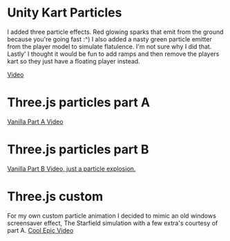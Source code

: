 # Unity Kart Particles
I added three particle effects. Red glowing sparks that emit from the ground because you're going fast :^)
I also added a nasty green particle emitter from the player model to simulate flatulence. I'm not sure why I did that.
Lastly' I thought it would be fun to add ramps and then remove the players kart so they just have a floating player instead.

[Video](https://drive.google.com/file/d/1uBOX83_9PqoMWOBGumk5BUlYMMbzBCA8/view?usp=sharing)

# Three.js particles part A
[Vanilla Part A Video](https://drive.google.com/file/d/13dNqeJ9I1hZARFhZXwmiiuedjkM8pUN5/view?usp=sharing)

# Three.js particles part B
[Vanilla Part B Video, just a particle explosion.](https://drive.google.com/file/d/1HL2yQH-7ERmMitmN2FJ3DW_iFaxjvTV2/view?usp=sharing)

# Three.js custom
For my own custom particle animation I decided to mimic an old windows screensaver effect, 
The Starfield simulation with a few extra's courtesy of part A.
[Cool Epic Video](https://drive.google.com/file/d/1C5cccpCwEYokBR63p1CJxC9e9zNi5lIx/view?usp=sharing)